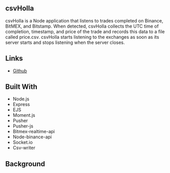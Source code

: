 ## csvHolla

csvHolla is a Node application that listens to trades completed on Binance, BitMEX, and Bitstamp. When detected, csvHolla collects the UTC time of completion, timestamp, and price of the trade and records this data to a file called price.csv. csvHolla starts listening to the exchanges as soon as its server starts and stops listening when the server closes.

## Links

* [Github](https://github.com/brandonkimmmm/bitholla)

## Built With

* Node.js
* Express
* EJS
* Moment.js
* Pusher
* Pusher-js
* Bitmex-realtime-api
* Node-binance-api
* Socket.io
* Csv-writer

## Background